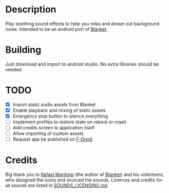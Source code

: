 # Description
Play soothing sound effects to help you relax and drown out background noise. Intended to be an android port of [Blanket](https://github.com/rafaelmardojai/blanket).

# Building
Just download and import to android studio. No extra libraries should be needed.

# TODO
- [X] Import static audio assets from Blanket
- [X] Enable playback and mixing of static assets
- [X] Emergency stop button to silence everything
- [ ] Implement profiles to restore state on reboot or crash
- [ ] Add credits screen to application itself
- [ ] Allow importing of custom assets
- [ ] Request app be published on [F-Droid](https://f-droid.org/)

# Credits
Big thank you to [Rafael Mardojai](https://github.com/rafaelmardojai) (the author of [Blanket](https://github.com/rafaelmardojai/blanket)) and his volenteers, who designed the icons and sourced the sounds. Licences and credits for all sounds are listed in [SOUNDS_LICENSING.md](SOUNDS_LICENSING.md).

